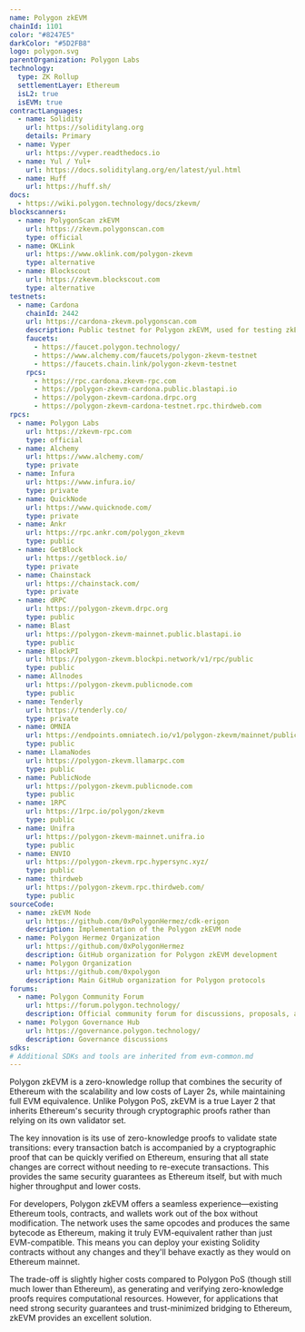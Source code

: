 ```yaml
---
name: Polygon zkEVM
chainId: 1101
color: "#8247E5"
darkColor: "#5D2FB8"
logo: polygon.svg
parentOrganization: Polygon Labs
technology:
  type: ZK Rollup
  settlementLayer: Ethereum
  isL2: true
  isEVM: true
contractLanguages:
  - name: Solidity
    url: https://soliditylang.org
    details: Primary
  - name: Vyper
    url: https://vyper.readthedocs.io
  - name: Yul / Yul+
    url: https://docs.soliditylang.org/en/latest/yul.html
  - name: Huff
    url: https://huff.sh/
docs:
  - https://wiki.polygon.technology/docs/zkevm/
blockscanners:
  - name: PolygonScan zkEVM
    url: https://zkevm.polygonscan.com
    type: official
  - name: OKLink
    url: https://www.oklink.com/polygon-zkevm
    type: alternative
  - name: Blockscout
    url: https://zkevm.blockscout.com
    type: alternative
testnets:
  - name: Cardona
    chainId: 2442
    url: https://cardona-zkevm.polygonscan.com
    description: Public testnet for Polygon zkEVM, used for testing zkEVM smart contracts and dApps before mainnet deployment.
    faucets:
      - https://faucet.polygon.technology/
      - https://www.alchemy.com/faucets/polygon-zkevm-testnet
      - https://faucets.chain.link/polygon-zkevm-testnet
    rpcs:
      - https://rpc.cardona.zkevm-rpc.com
      - https://polygon-zkevm-cardona.public.blastapi.io
      - https://polygon-zkevm-cardona.drpc.org
      - https://polygon-zkevm-cardona-testnet.rpc.thirdweb.com
rpcs:
  - name: Polygon Labs
    url: https://zkevm-rpc.com
    type: official
  - name: Alchemy
    url: https://www.alchemy.com/
    type: private
  - name: Infura
    url: https://www.infura.io/
    type: private
  - name: QuickNode
    url: https://www.quicknode.com/
    type: private
  - name: Ankr
    url: https://rpc.ankr.com/polygon_zkevm
    type: public
  - name: GetBlock
    url: https://getblock.io/
    type: private
  - name: Chainstack
    url: https://chainstack.com/
    type: private
  - name: dRPC
    url: https://polygon-zkevm.drpc.org
    type: public
  - name: Blast
    url: https://polygon-zkevm-mainnet.public.blastapi.io
    type: public
  - name: BlockPI
    url: https://polygon-zkevm.blockpi.network/v1/rpc/public
    type: public
  - name: Allnodes
    url: https://polygon-zkevm.publicnode.com
    type: public
  - name: Tenderly
    url: https://tenderly.co/
    type: private
  - name: OMNIA
    url: https://endpoints.omniatech.io/v1/polygon-zkevm/mainnet/public
    type: public
  - name: LlamaNodes
    url: https://polygon-zkevm.llamarpc.com
    type: public
  - name: PublicNode
    url: https://polygon-zkevm.publicnode.com
    type: public
  - name: 1RPC
    url: https://1rpc.io/polygon/zkevm
    type: public
  - name: Unifra
    url: https://polygon-zkevm-mainnet.unifra.io
    type: public
  - name: ENVIO
    url: https://polygon-zkevm.rpc.hypersync.xyz/
    type: public
  - name: thirdweb
    url: https://polygon-zkevm.rpc.thirdweb.com/
    type: public
sourceCode:
  - name: zkEVM Node
    url: https://github.com/0xPolygonHermez/cdk-erigon
    description: Implementation of the Polygon zkEVM node
  - name: Polygon Hermez Organization
    url: https://github.com/0xPolygonHermez
    description: GitHub organization for Polygon zkEVM development
  - name: Polygon Organization
    url: https://github.com/0xpolygon
    description: Main GitHub organization for Polygon protocols
forums:
  - name: Polygon Community Forum
    url: https://forum.polygon.technology/
    description: Official community forum for discussions, proposals, and support
  - name: Polygon Governance Hub
    url: https://governance.polygon.technology/
    description: Governance discussions
sdks:
# Additional SDKs and tools are inherited from evm-common.md
---
```


Polygon zkEVM is a zero-knowledge rollup that combines the security of Ethereum with the scalability and low costs of Layer 2s, while maintaining full EVM equivalence. Unlike Polygon PoS, zkEVM is a true Layer 2 that inherits Ethereum's security through cryptographic proofs rather than relying on its own validator set.

The key innovation is its use of zero-knowledge proofs to validate state transitions: every transaction batch is accompanied by a cryptographic proof that can be quickly verified on Ethereum, ensuring that all state changes are correct without needing to re-execute transactions. This provides the same security guarantees as Ethereum itself, but with much higher throughput and lower costs.

For developers, Polygon zkEVM offers a seamless experience—existing Ethereum tools, contracts, and wallets work out of the box without modification. The network uses the same opcodes and produces the same bytecode as Ethereum, making it truly EVM-equivalent rather than just EVM-compatible. This means you can deploy your existing Solidity contracts without any changes and they'll behave exactly as they would on Ethereum mainnet.

The trade-off is slightly higher costs compared to Polygon PoS (though still much lower than Ethereum), as generating and verifying zero-knowledge proofs requires computational resources. However, for applications that need strong security guarantees and trust-minimized bridging to Ethereum, zkEVM provides an excellent solution.